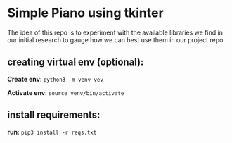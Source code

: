 # Simple Piano using tkinter


The idea of this repo is to experiment with the available libraries we find in our initial research to gauge how we can best use them in our project repo.

## creating virtual env (optional):

__Create env__: `python3 -m venv vev`

__Activate env__: `source venv/bin/activate`



## install requirements:
__run__: `pip3 install -r reqs.txt`

